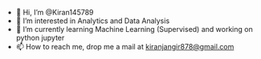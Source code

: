 - 👋 Hi, I’m @Kiran145789
- 👀 I’m interested in Analytics and Data Analysis
- 🌱 I’m currently learning Machine Learning (Supervised) and working on python jupyter
- 📫 How to reach me, drop me a mail at kiranjangir878@gmail.com

<!---
Kiran145789/Kiran145789 is a ✨ special ✨ repository because its `README.md` (this file) appears on your GitHub profile.
You can click the Preview link to take a look at your changes.
--->
